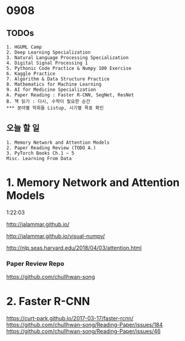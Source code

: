 # 0908
## TODOs
```
1. HGUML Camp
2. Deep Learning Specialization
3. Natural Language Processing Specialization
4. Digital Signal Processing 1
5. Pythonic Code Practice & Numpy 100 Exercise
6. Kaggle Practice
7. Algorithm & Data Structure Practice
8. Mathematics for Machine Learning
9. AI for Medicine Specialization
A. Paper Reading : Faster R-CNN, SegNet, ResNet
B. 책 읽기 : 다시, 수학이 필요한 순간
*** 분야별 학회들 Listup, 시기별 목표 확인
```

## 오늘 할 일
```
1. Memory Network and Attention Models
2. Paper Reading Review (TODO A.)
3. PyTorch Books Ch.1 ~ 5
Misc. Learning From Data
```

# 1. Memory Network and Attention Models
1:22:03

http://jalammar.github.io/

http://jalammar.github.io/visual-numpy/

http://nlp.seas.harvard.edu/2018/04/03/attention.html

### Paper Review Repo
https://github.com/chullhwan-song

# 2. Faster R-CNN
https://curt-park.github.io/2017-03-17/faster-rcnn/ <br>
https://github.com/chullhwan-song/Reading-Paper/issues/184<br>
https://github.com/chullhwan-song/Reading-Paper/issues/46
